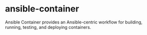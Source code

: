 # ansible-container
Ansible Container provides an Ansible-centric workflow for building, running, testing, and deploying containers.

